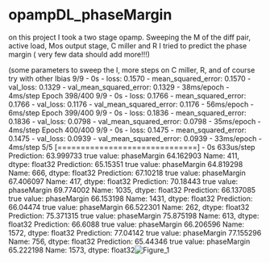 # opampDL_phaseMargin
on this project I took a two stage opamp. Sweeping the M of the diff pair, active load, Mos output stage, C miller and R I tried to predict the phase margin
( very few data should add more!!!)


(some parameters to sweep the l, more steps on C miller, R, and of course try with other Ibias
9/9 - 0s - loss: 0.1570 - mean_squared_error: 0.1570 - val_loss: 0.1329 - val_mean_squared_error: 0.1329 - 38ms/epoch - 4ms/step
Epoch 398/400
9/9 - 0s - loss: 0.1766 - mean_squared_error: 0.1766 - val_loss: 0.1176 - val_mean_squared_error: 0.1176 - 56ms/epoch - 6ms/step
Epoch 399/400
9/9 - 0s - loss: 0.1836 - mean_squared_error: 0.1836 - val_loss: 0.0798 - val_mean_squared_error: 0.0798 - 35ms/epoch - 4ms/step
Epoch 400/400
9/9 - 0s - loss: 0.1475 - mean_squared_error: 0.1475 - val_loss: 0.0939 - val_mean_squared_error: 0.0939 - 33ms/epoch - 4ms/step
5/5 [==============================] - 0s 633us/step
Prediction:  63.999733  true value:  phaseMargin    64.162903
Name: 411, dtype: float32
Prediction:  65.15351  true value:  phaseMargin    64.819298
Name: 666, dtype: float32
Prediction:  67.10218  true value:  phaseMargin    67.406097
Name: 417, dtype: float32
Prediction:  70.18443  true value:  phaseMargin    69.774002
Name: 1035, dtype: float32
Prediction:  66.137085  true value:  phaseMargin    66.153198
Name: 1431, dtype: float32
Prediction:  66.04474  true value:  phaseMargin    66.522301
Name: 262, dtype: float32
Prediction:  75.371315  true value:  phaseMargin    75.875198
Name: 613, dtype: float32
Prediction:  66.6088  true value:  phaseMargin    66.206596
Name: 1572, dtype: float32
Prediction:  77.04142  true value:  phaseMargin    77.155296
Name: 756, dtype: float32
Prediction:  65.44346  true value:  phaseMargin    65.222198
Name: 1573, dtype: float32![Figure_1](https://github.com/georgekasa/opampDL_phaseMargin/assets/79354220/5266bb32-d764-4b6c-954c-e3e54eb98ffe)


